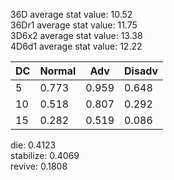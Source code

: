 36D average stat value: 10.52<br/>
36Dr1 average stat value: 11.75<br/>
3D6x2 average stat value: 13.38<br/>
4D6d1 average stat value: 12.22

| DC | Normal | Adv   | Disadv |
|----|--------|-------|--------|
| 5  | 0.773  | 0.959 | 0.648  |
| 10 | 0.518  | 0.807 | 0.292  |
| 15 | 0.282  | 0.519 | 0.086  |

die: 0.4123<br/>
stabilize: 0.4069<br/>
revive: 0.1808

